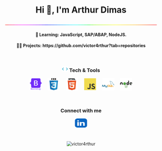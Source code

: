<div align="center">
  <h1>Hi 👋, I'm Arthur Dimas</h1>
  <img alt="Coding" width="500" src="https://github.com/victor4rthur/victor4rthur/blob/main/rainbow-superthin.gif">
  <h4>🌱 Learning: <strong> JavaScript, SAP/ABAP, NodeJS</strong>.</h4>
  <h4>👨‍💻 Projects: https://github.com/victor4rthur?tab=repositories</h4>
</div>

<br>

<div align-items: center; justify-content: space-between;>
  <h3 align="center"><img src="https://github.com/victor4rthur/victor4rthur/blob/main/code.gif" height="20"/> Tech & Tools</h3>
  <p align="center">  
    <a href="https://getbootstrap.com" target="_blank" rel="noreferrer"> <img src="https://raw.githubusercontent.com/devicons/devicon/master/icons/bootstrap/bootstrap-plain-wordmark.svg" alt="bootstrap" width="40" height="40"/></a> &nbsp;&nbsp;&nbsp; 
    <a href="https://www.w3schools.com/css/" target="_blank" rel="noreferrer"> <img src="https://raw.githubusercontent.com/devicons/devicon/master/icons/css3/css3-original-wordmark.svg" alt="css3" width="40" height="40"/></a>  &nbsp;&nbsp;&nbsp; 
    <a href="https://www.w3.org/html/" target="_blank" rel="noreferrer"> <img src="https://raw.githubusercontent.com/devicons/devicon/master/icons/html5/html5-original-wordmark.svg" alt="html5" width="40" height="40"/></a> &nbsp;&nbsp;&nbsp; 
    <a href="https://developer.mozilla.org/en-US/docs/Web/JavaScript" target="_blank" rel="noreferrer"> <img src="https://raw.githubusercontent.com/devicons/devicon/master/icons/javascript/javascript-original.svg" alt="javascript" width="40" height="40"/></a> &nbsp;&nbsp;&nbsp; 
    <a href="https://www.mysql.com/" target="_blank" rel="noreferrer"> <img src="https://raw.githubusercontent.com/devicons/devicon/master/icons/mysql/mysql-original-wordmark.svg" alt="mysql" width="40" height="40"/></a> &nbsp;&nbsp;&nbsp; 
    <a href="https://nodejs.org" target="_blank" rel="noreferrer"> <img src="https://raw.githubusercontent.com/devicons/devicon/master/icons/nodejs/nodejs-original-wordmark.svg" alt="nodejs" width="40" height="40"/></a>
  </p>
</div>

<br>

<div align="center">
  <h3>Connect with me</h3>
  <p>
    <a href="https://linkedin.com/in/arthurvdimas" target="blank"><img align="center" src="https://github.com/victor4rthur/victor4rthur/blob/main/linkedin.svg" alt="arthurvdimas" height="30" width="40" /></a>
  </p>
</div>

<br>

<div align="center">
  <p><img src="https://github-readme-stats.vercel.app/api/top-langs?username=victor4rthur&show_icons=true&locale=en&layout=compact" alt="victor4rthur" /></p>
</div>

